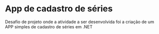 # App de cadastro de séries

Desafio de projeto onde a atividade a ser desenvolvida foi a criação de um APP simples de cadastro de séries em .NET
